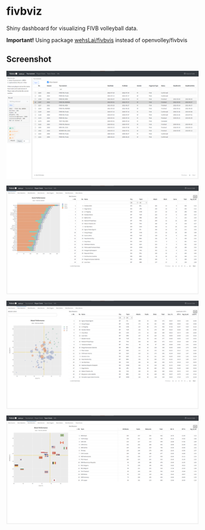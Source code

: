 # fivbviz

Shiny dashboard for visualizing FIVB volleyball data.

**Important!** Using package [wehsLai/fivbvis](https://github.com/wehsLai/fivbvis) instead of openvolley/fivbvis

## Screenshot

![](asset/open.png)

![](asset/player_scorer.png)

![](asset/player_attacker.png)

![](asset/team_blocker.png)
